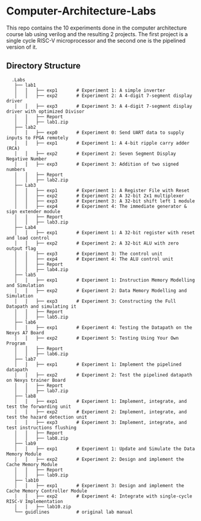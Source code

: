 # Computer-Architecture-Labs
This repo contains the 10 experiments done in the computer architecture course lab using verilog and the resulting 2 projects. 
The first project is a single cycle RISC-V microprocessor and the second one is the pipelined version of it. 
## Directory Structure
      .Labs                             
       ├── lab1                            
       │   │   ├── exp1       # Experiment 1: A simple inverter
       │   │   ├── exp2       # Experiment 2: A 4-digit 7-segment display driver
       │   │   ├── exp3       # Experiment 3: A 4-digit 7-segment display driver with optimized Divisor
       │   │   ├── Report
       │   │   ├── lab1.zip
       ├── lab2     
       │   │   ├── exp0       # Experiment 0: Send UART data to supply inputs to FPGA remotely
       │   │   ├── exp1       # Experiment 1: A 4-bit ripple carry adder (RCA)
       │   │   ├── exp2       # Experiment 2: Seven Segment Display Negative Number
       │   │   ├── exp3       # Experiment 3: Addition of two signed numbers
       │   │   ├── Report
       │   │   ├── lab2.zip
       ├── Lab3                            
       │   │   ├── exp1       # Experiment 1: A Register File with Reset
       │   │   ├── exp2       # Experiment 2: A 32-bit 2x1 multiplexer
       │   │   ├── exp3       # Experiment 3: A 32-bit shift left 1 module
       │   │   ├── exp4       # Experiment 4: The immediate generator & sign extender module
       │   │   ├── Report
       │   │   ├── lab3.zip
       ├── Lab4                            
       │   │   ├── exp1       # Experiment 1: A 32-bit register with reset and load control
       │   │   ├── exp2       # Experiment 2: A 32-bit ALU with zero output flag
       │   │   ├── exp3       # Experiment 3: The control unit
       │   │   ├── exp4       # Experiment 4: The ALU control unit
       │   │   ├── Report
       │   │   ├── lab4.zip
       ├── lab5                            
       │   │   ├── exp1       # Experiment 1: Instruction Memory Modelling and Simulation
       │   │   ├── exp2       # Experiment 2: Data Memory Modelling and Simulation
       │   │   ├── exp3       # Experiment 3: Constructing the Full Datapath and simulating it
       │   │   ├── Report
       │   │   ├── lab5.zip
       ├── lab6                            
       │   │   ├── exp1       # Experiment 4: Testing the Datapath on the Nexys A7 Board
       │   │   ├── exp2       # Experiment 5: Testing Using Your Own Program
       │   │   ├── Report
       │   │   ├── lab6.zip
       ├── lab7                            
       │   │   ├── exp1       # Experiment 1: Implement the pipelined datapath
       │   │   ├── exp2       # Experiment 2: Test the pipelined datapath on Nexys trainer Board
       │   │   ├── Report
       │   │   ├── lab7.zip
       ├── lab8                            
       │   │   ├── exp1       # Experiment 1: Implement, integrate, and test the forwarding unit
       │   │   ├── exp2       # Experiment 2: Implement, integrate, and test the hazard detection unit
       │   │   ├── exp3       # Experiment 3: Implement, integrate, and test instructions flushing
       │   │   ├── Report
       │   │   ├── lab8.zip
       ├── lab9                            
       │   │   ├── exp1       # Experiment 1: Update and Simulate the Data Memory Module
       │   │   ├── exp2       # Experiment 2: Design and implement the Cache Memory Module
       │   │   ├── Report
       │   │   ├── lab9.zip
       ├── lab10                            
       │   │   ├── exp1       # Experiment 3: Design and implement the Cache Memory Controller Module
       │   │   ├── exp2       # Experiment 4: Integrate with single-cycle RISC-V Implementation
       │   │   ├── lab10.zip
       └── guidlines          # original lab manual
  

